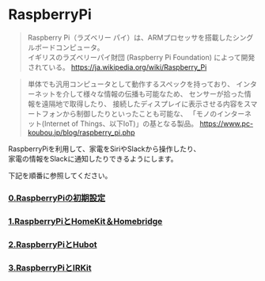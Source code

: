 
# RaspberryPi

>Raspberry Pi（ラズベリー パイ）は、ARMプロセッサを搭載したシングルボードコンピュータ。  
>イギリスのラズベリーパイ財団 (Raspberry Pi Foundation) によって開発されている。
>https://ja.wikipedia.org/wiki/Raspberry_Pi

>単体でも汎用コンピュータとして動作するスペックを持っており、
>インターネットを介して様々な情報の伝播も可能なため、
>センサーが拾った情報を遠隔地で取得したり、
>接続したディスプレイに表示させる内容をスマートフォンから制御したりといったことも可能な、
>「モノのインターネット(Internet of Things、以下IoT)」の基となる製品。
>https://www.pc-koubou.jp/blog/raspberry_pi.php



RaspberryPiを利用して、家電をSiriやSlackから操作したり、  
家電の情報をSlackに通知したりできるようにします。  
  
下記を順番に参照してください。
  

### [0.RaspberryPiの初期設定](https://github.com/umesan/til/tree/master/RaspberryPi/Install)
### [1.RaspberryPiとHomeKit＆Homebridge](https://github.com/umesan/til/tree/master/RaspberryPi/HomeKit)
### [2.RaspberryPiとHubot](https://github.com/umesan/til/tree/master/RaspberryPi/Hubot)
### [3.RaspberryPiとIRKit](https://github.com/umesan/til/tree/master/RaspberryPi/IRKit)





